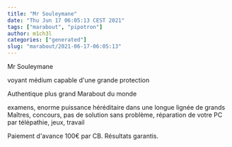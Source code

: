 ```yaml
---
title: "Mr Souleymane"
date: "Thu Jun 17 06:05:13 CEST 2021"
tags: ["marabout", "pipotron"]
author: m1ch3l
categories: ["generated"]
slug: "marabout/2021-06-17-06:05:13"
---
```


Mr Souleymane

voyant médium capable d'une grande protection

Authentique plus grand Marabout du monde

examens, enorme puissance héréditaire dans une longue lignée de grands Maîtres, concours, pas de solution sans problème, réparation de votre PC par télépathie, jeux, travail

Paiement d'avance 100€ par CB. Résultats garantis.
